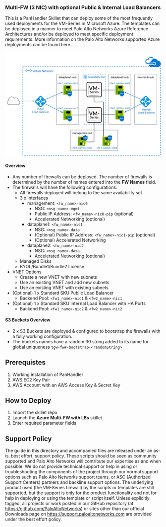 ### Multi-FW (3 NIC) with optional Public & Internal Load Balancers
This is a PanHandler Skillet that can deploy some of the most frequently used deployments for the VM-Series in Microsoft Azure. The templates can be deployed in a manner to meet Palo Alto Networks Azure Reference Architectures and/or be deployed to meet specific deployment requirements. More information on the Palo Alto Networks supported Azure deployments can be found here.

<p align="center">
<img src="https://raw.githubusercontent.com/mattmclimans/mrm_skillets/master/azure/multi_fw_3nic_intlb_extlb/diagram.png">
</p>

#### Overview
* Any number of firewalls can be deployed.  The number of firewalls is determined by the number of names entered into the **FW Names** field.
* The firewalls will have the following configurations:
    * All firewalls deployed will belong to the same availability set
    * 3 x Interfaces
        * management: `<fw_name>-nic0`
            * NSG: `<nsg_name>-mgmt`
            * Public IP Address: `<fw_name>-nic0-pip` (optional)
            * Accelerated Networking (optional)
        * dataplane1: `<fw_name>-nic1`
            * NSG: `<nsg_name>-data` 
            * (Optional) Public IP Address: `<fw_name>-nic1-pip` (optional)
            * (Optional) Accelerated Networking
        * dataplane2: `<fw_name>-nic2`
            * NSG: `<nsg_name>-data`  
            * Accelerated Networking (optional)
    * Managed Disks
    * BYOL/Bundle1/Bundle2 License
* VNET Options
    * Create a new VNET with new subnets
    * Use an existing VNET and add new subnets
    * Use an existing VNET with existing subnets
* (Optional) 1 x Standard SKU Public Load Balancer
    *  Backend Pool: `<fw1_name>-nic1` & `<fw2_name>-nic1`
* (Optional) 1 x Standard SKU Internal Load Balancer with HA Ports
    *  Backend Pool: `<fw1_name>-nic2` & `<fw2_name>-nic2`

#### S3 Buckets Overview
* 2 x S3 Buckets are deployed & configured to bootstrap the firewalls with a fully working configuration.
* The buckets names have a random 30 string added to its name for global uniqueness `tgw-fw#-bootstrap-<randomString>`

## Prerequistes 
1. Working installation of PanHandler
2. AWS EC2 Key Pair
3. AWS Account with an AWS Access Key & Secret Key

## How to Deploy
1.  Import the skillet repo
2.  Launch the **Azure Multi-FW with LBs** skillet
3.  Enter required parameter fields

## Support Policy
The guide in this directory and accompanied files are released under an as-is, best effort, support policy. These scripts should be seen as community supported and Palo Alto Networks will contribute our expertise as and when possible. We do not provide technical support or help in using or troubleshooting the components of the project through our normal support options such as Palo Alto Networks support teams, or ASC (Authorized Support Centers) partners and backline support options. The underlying product used (the VM-Series firewall) by the scripts or templates are still supported, but the support is only for the product functionality and not for help in deploying or using the template or script itself.
Unless explicitly tagged, all projects or work posted in our GitHub repository (at https://github.com/PaloAltoNetworks) or sites other than our official Downloads page on https://support.paloaltonetworks.com are provided under the best effort policy.
